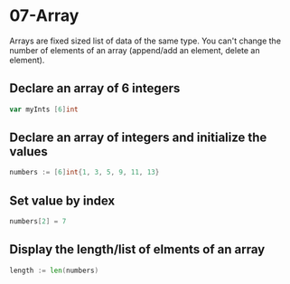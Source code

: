 # 07-Array

Arrays are fixed sized list of data of the same type.
You can't change the number of elements of an array (append/add an element, delete an element).

## Declare an array of 6 integers

```go
var myInts [6]int
```

## Declare an array of integers and initialize the values

```go
numbers := [6]int{1, 3, 5, 9, 11, 13}
```

## Set value by index

```go
numbers[2] = 7
```

## Display the length/list of elments of an array

```go
length := len(numbers)
```